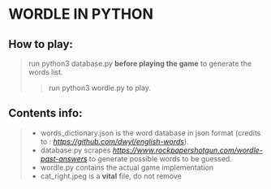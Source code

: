 # WORDLE IN PYTHON

## How to play:
> run python3 database.py **before playing the game** to generate the words list.
>> run python3 wordle.py to play.

## Contents info:
> - words_dictionary.json is the word database in json format (credits to : *https://github.com/dwyl/english-words*).
> - database.py scrapes *https://www.rockpapershotgun.com/wordle-past-answers* to generate possible words to be guessed.
> - wordle.py contains the actual game implementation
> - cat_right.jpeg is a **vital** file, do not remove